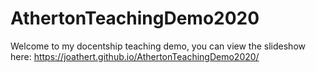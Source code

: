 # AthertonTeachingDemo2020

Welcome to my docentship teaching demo, you can view the slideshow here:
https://joathert.github.io/AthertonTeachingDemo2020/ 

